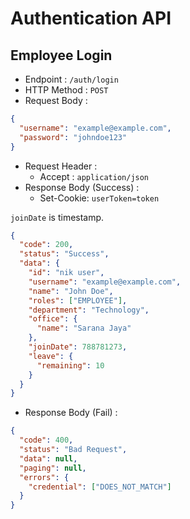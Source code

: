 # Authentication API

## Employee Login

- Endpoint : `/auth/login`
- HTTP Method : `POST`
- Request Body :

```json
{
  "username": "example@example.com",
  "password": "johndoe123"
}
```

- Request Header :
  - Accept : `application/json`
- Response Body (Success) :
  - Set-Cookie: `userToken=token`

`joinDate` is timestamp.

```json
{
  "code": 200,
  "status": "Success",
  "data": {
    "id": "nik user",
    "username": "example@example.com",
    "name": "John Doe",
    "roles": ["EMPLOYEE"],
    "department": "Technology",
    "office": {
      "name": "Sarana Jaya"
    },
    "joinDate": 788781273,
    "leave": {
      "remaining": 10
    }
  }
}
```

- Response Body (Fail) :

```json
{
  "code": 400,
  "status": "Bad Request",
  "data": null,
  "paging": null,
  "errors": {
    "credential": ["DOES_NOT_MATCH"]
  }
}
```
